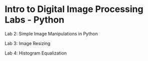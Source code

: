 # Intro to Digital Image Processing Labs - Python
Lab 2: Simple Image Manipulations in Python

Lab 3: Image Resizing

Lab 4: Histogram Equalization
